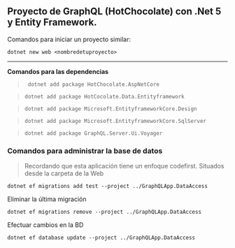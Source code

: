 ## Proyecto de GraphQL (HotChocolate) con .Net 5 y Entity Framework.


Comandos para iniciar un proyecto similar:

``` dotnet new web <nombredetuproyecto> ```

-----
**Comandos para las dependencias**

> ``` dotnet add package HotChocolate.AspNetCore```

> ``` dotnet add package HotCocolate.Data.Entityframework ```

> ``` dotnet add package Microsoft.EntityframeworkCore.Design ```

> ``` dotnet add package Microsoft.EntityframeworkCore.SqlServer ```

> ``` dotnet add package GraphQL.Server.Ui.Voyager ```

### Comandos para administrar la base de datos

> Recordando que esta aplicación tiene un enfoque codefirst.
 Situados desde la carpeta de la Web

 ``` dotnet ef migrations add test --project ../GraphQLApp.DataAccess ```

Eliminar la última migración

``` dotnet ef migrations remove --project ../GraphQLApp.DataAccess ```

Efectuar cambios en la BD

``` dotnet ef database update --project ../GraphQLApp.DataAccess  ```